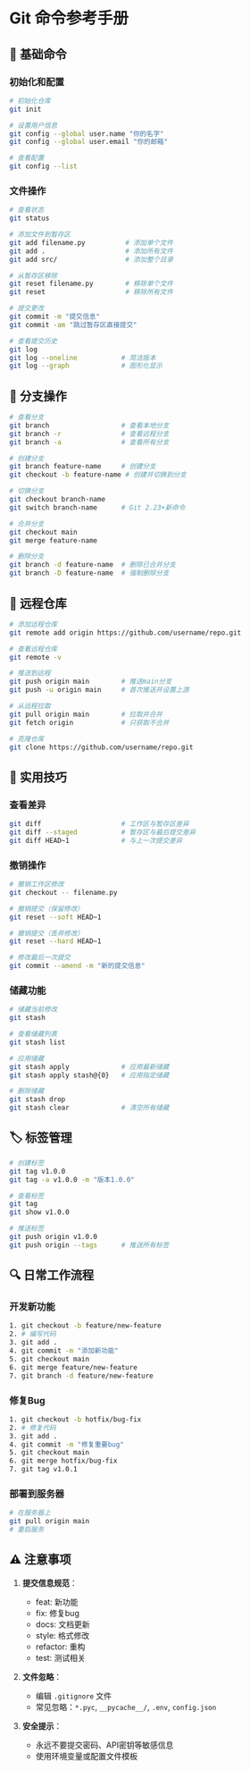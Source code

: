 # Git 命令参考手册

## 🚀 基础命令

### 初始化和配置
```bash
# 初始化仓库
git init

# 设置用户信息
git config --global user.name "你的名字"
git config --global user.email "你的邮箱"

# 查看配置
git config --list
```

### 文件操作
```bash
# 查看状态
git status

# 添加文件到暂存区
git add filename.py          # 添加单个文件
git add .                    # 添加所有文件
git add src/                 # 添加整个目录

# 从暂存区移除
git reset filename.py        # 移除单个文件
git reset                    # 移除所有文件

# 提交更改
git commit -m "提交信息"
git commit -am "跳过暂存区直接提交"

# 查看提交历史
git log
git log --oneline           # 简洁版本
git log --graph             # 图形化显示
```

## 🌿 分支操作

```bash
# 查看分支
git branch                  # 查看本地分支
git branch -r               # 查看远程分支
git branch -a               # 查看所有分支

# 创建分支
git branch feature-name     # 创建分支
git checkout -b feature-name # 创建并切换到分支

# 切换分支
git checkout branch-name
git switch branch-name      # Git 2.23+新命令

# 合并分支
git checkout main
git merge feature-name

# 删除分支
git branch -d feature-name  # 删除已合并分支
git branch -D feature-name  # 强制删除分支
```

## 🔄 远程仓库

```bash
# 添加远程仓库
git remote add origin https://github.com/username/repo.git

# 查看远程仓库
git remote -v

# 推送到远程
git push origin main        # 推送main分支
git push -u origin main     # 首次推送并设置上游

# 从远程拉取
git pull origin main        # 拉取并合并
git fetch origin            # 只获取不合并

# 克隆仓库
git clone https://github.com/username/repo.git
```

## 📝 实用技巧

### 查看差异
```bash
git diff                    # 工作区与暂存区差异
git diff --staged           # 暂存区与最后提交差异
git diff HEAD~1             # 与上一次提交差异
```

### 撤销操作
```bash
# 撤销工作区修改
git checkout -- filename.py

# 撤销提交（保留修改）
git reset --soft HEAD~1

# 撤销提交（丢弃修改）
git reset --hard HEAD~1

# 修改最后一次提交
git commit --amend -m "新的提交信息"
```

### 储藏功能
```bash
# 储藏当前修改
git stash

# 查看储藏列表
git stash list

# 应用储藏
git stash apply             # 应用最新储藏
git stash apply stash@{0}   # 应用指定储藏

# 删除储藏
git stash drop
git stash clear             # 清空所有储藏
```

## 🏷️ 标签管理

```bash
# 创建标签
git tag v1.0.0
git tag -a v1.0.0 -m "版本1.0.0"

# 查看标签
git tag
git show v1.0.0

# 推送标签
git push origin v1.0.0
git push origin --tags      # 推送所有标签
```

## 🔍 日常工作流程

### 开发新功能
```bash
1. git checkout -b feature/new-feature
2. # 编写代码
3. git add .
4. git commit -m "添加新功能"
5. git checkout main
6. git merge feature/new-feature
7. git branch -d feature/new-feature
```

### 修复Bug
```bash
1. git checkout -b hotfix/bug-fix
2. # 修复代码
3. git add .
4. git commit -m "修复重要bug"
5. git checkout main
6. git merge hotfix/bug-fix
7. git tag v1.0.1
```

### 部署到服务器
```bash
# 在服务器上
git pull origin main
# 重启服务
```

## ⚠️ 注意事项

1. **提交信息规范**：
   - feat: 新功能
   - fix: 修复bug
   - docs: 文档更新
   - style: 格式修改
   - refactor: 重构
   - test: 测试相关

2. **文件忽略**：
   - 编辑 `.gitignore` 文件
   - 常见忽略：`*.pyc`, `__pycache__/`, `.env`, `config.json`

3. **安全提示**：
   - 永远不要提交密码、API密钥等敏感信息
   - 使用环境变量或配置文件模板
